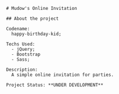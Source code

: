 <!-- > ---
> 
> [CHECK OUT THE LIVE VERSION!](https://mudows-simple-ttrpg.vercel.app/character/chargen.html)  
>
> --- -->

```
# Mudow's Online Invitation

## About the project

Codename:
  happy-birthday-kid;

Techs Used:
  - jQuery;
  - Bootstrap
  - Sass;

Description:
  A simple online invitation for parties.

Project Status: **UNDER DEVELOPMENT**

```